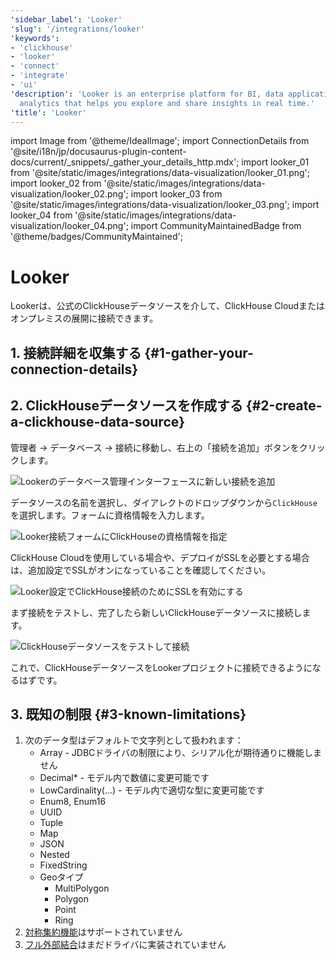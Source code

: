 ```yaml
---
'sidebar_label': 'Looker'
'slug': '/integrations/looker'
'keywords':
- 'clickhouse'
- 'looker'
- 'connect'
- 'integrate'
- 'ui'
'description': 'Looker is an enterprise platform for BI, data applications, and embedded
  analytics that helps you explore and share insights in real time.'
'title': 'Looker'
---
```


import Image from '@theme/IdealImage';
import ConnectionDetails from '@site/i18n/jp/docusaurus-plugin-content-docs/current/_snippets/_gather_your_details_http.mdx';
import looker_01 from '@site/static/images/integrations/data-visualization/looker_01.png';
import looker_02 from '@site/static/images/integrations/data-visualization/looker_02.png';
import looker_03 from '@site/static/images/integrations/data-visualization/looker_03.png';
import looker_04 from '@site/static/images/integrations/data-visualization/looker_04.png';
import CommunityMaintainedBadge from '@theme/badges/CommunityMaintained';


# Looker

<CommunityMaintainedBadge/>

Lookerは、公式のClickHouseデータソースを介して、ClickHouse Cloudまたはオンプレミスの展開に接続できます。

## 1. 接続詳細を収集する {#1-gather-your-connection-details}
<ConnectionDetails />

## 2. ClickHouseデータソースを作成する {#2-create-a-clickhouse-data-source}

管理者 -> データベース -> 接続に移動し、右上の「接続を追加」ボタンをクリックします。

<Image size="md" img={looker_01} alt="Lookerのデータベース管理インターフェースに新しい接続を追加" border />
<br/>

データソースの名前を選択し、ダイアレクトのドロップダウンから`ClickHouse`を選択します。フォームに資格情報を入力します。

<Image size="md" img={looker_02} alt="Looker接続フォームにClickHouseの資格情報を指定" border />
<br/>

ClickHouse Cloudを使用している場合や、デプロイがSSLを必要とする場合は、追加設定でSSLがオンになっていることを確認してください。

<Image size="md" img={looker_03} alt="Looker設定でClickHouse接続のためにSSLを有効にする" border />
<br/>

まず接続をテストし、完了したら新しいClickHouseデータソースに接続します。

<Image size="md" img={looker_04} alt="ClickHouseデータソースをテストして接続" border />
<br/>

これで、ClickHouseデータソースをLookerプロジェクトに接続できるようになるはずです。

## 3. 既知の制限 {#3-known-limitations}

1. 次のデータ型はデフォルトで文字列として扱われます：
   * Array - JDBCドライバの制限により、シリアル化が期待通りに機能しません
   * Decimal* - モデル内で数値に変更可能です
   * LowCardinality(...) - モデル内で適切な型に変更可能です
   * Enum8, Enum16
   * UUID
   * Tuple
   * Map
   * JSON
   * Nested
   * FixedString
   * Geoタイプ
     * MultiPolygon
     * Polygon
     * Point
     * Ring
2. [対称集約機能](https://cloud.google.com/looker/docs/reference/param-explore-symmetric-aggregates)はサポートされていません
3. [フル外部結合](https://cloud.google.com/looker/docs/reference/param-explore-join-type#full_outer)はまだドライバに実装されていません
